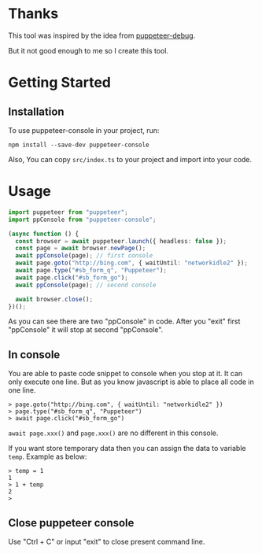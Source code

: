 # Thanks

This tool was inspired by the idea from [puppeteer-debug](https://github.com/nswbmw/puppeteer-debug).

But it not good enough to me so I create this tool.

# Getting Started

## Installation

To use puppeteer-console in your project, run:

```shell
npm install --save-dev puppeteer-console
```

Also, You can copy `src/index.ts` to your project and import into your code.

# Usage

```ts
import puppeteer from "puppeteer";
import ppConsole from "puppeteer-console";

(async function () {
  const browser = await puppeteer.launch({ headless: false });
  const page = await browser.newPage();
  await ppConsole(page); // first console
  await page.goto("http://bing.com", { waitUntil: "networkidle2" });
  await page.type("#sb_form_q", "Puppeteer");
  await page.click("#sb_form_go");
  await ppConsole(page); // second console

  await browser.close();
})();
```

As you can see there are two "ppConsole" in code. After you "exit" first "ppConsole" it will stop at second "ppConsole".

## In console

You are able to paste code snippet to console when you stop at it. It can only execute one line. But as you know javascript is able to place all code in one line.

```
> page.goto("http://bing.com", { waitUntil: "networkidle2" })
> page.type("#sb_form_q", "Puppeteer")
> await page.click("#sb_form_go")
```

`await page.xxx()` and `page.xxx()` are no different in this console.

If you want store temporary data then you can assign the data to variable `temp`. Example as below:

```
> temp = 1
1
> 1 + temp
2
>
```

## Close puppeteer console

Use "Ctrl + C" or input "exit" to close present command line.
